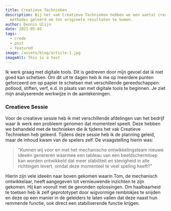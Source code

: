 ```yaml
---
title: Creatieve Technieken
description: Bij het vak Creatieve Technieken hebben we een aantal creatieve
  methodes geleerd om tot originele resultaten te komen.
author: Dennis Ulijn
date: 2021-05-01
tags:
  - crede
  - post
  - featured
image: /assets/blog/article-1.jpg
imageAlt: This is a test
---
```

Ik werk graag met digitale tools. Dit is gedreven door mijn gevoel dat ik niet goed kan schetsen. Om dit uit te dagen heb ik me op meerdere punten geforceerd om op papier te schetsen met verschillende gereedschappen: potlood, stiften, verf, e.d. in plaats van met digitale tools te beginnen. Je ziet mijn analyserende werkwijze in de aantekeningen.

### Creatieve Sessie

Voor de creatieve sessie heb ik met verschillende afdelingen van het bedrijf waar ik werk een probleem genomen dat momenteel speelt. Deze hebben we behandeld met de technieken die ik tijdens het vak Creatieve Technieken heb geleerd. Tijdens deze sessie heb ik de planning geleid, maar de inhoud kwam van de spelers zelf. De vraagstelling hierin was:

> "Kunnen wij voor en met het mechanische ontwikkelingsteam nieuwe ideeën genereren waarmee een tableau van een beeldschermloep kan worden ontwikkeld dat meer stabiliteit en stevigheid in alle richtingen levert, omdat deze momenteel te veel speling heeft?"

Hierin zijn vele ideeën naar boven gekomen waarin Tom, de mechanisch ontwikkelaar, heeft aangegeven tot vernieuwende inzichten te zijn gekomen. Hij kan vooruit met de gevonden oplossingen. Om haalbaarheid te toetsen heb ik zelf geprototypet door wigvormige remblokjes te snijden en deze op een manier in de geleiders te laten vallen dat deze naast hun remmende functie, ook direct een stabiliserende functie krijgen.